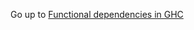 Go up to [Functional dependencies in GHC](https://gitlab.haskell.org/ghc/ghc/-/wikis/Functional-dependencies-in-GHC)